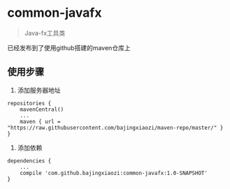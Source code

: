 # common-javafx

> Java-fx工具类

已经发布到了使用github搭建的maven仓库上

## 使用步骤

1. 添加服务器地址

```
repositories {
    mavenCentral()
    ...
    maven { url = "https://raw.githubusercontent.com/bajingxiaozi/maven-repo/master/" }
}
```

1. 添加依赖

```
dependencies {
    ...
    compile 'com.github.bajingxiaozi:common-javafx:1.0-SNAPSHOT'
}
```

